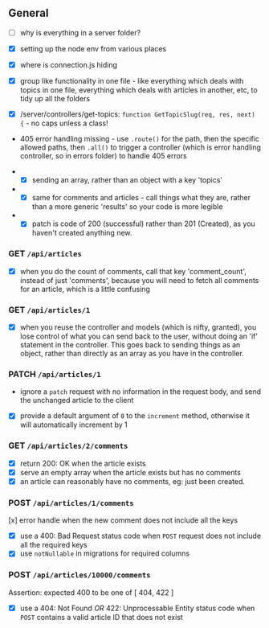 ## General

- [ ] why is everything in a server folder?
- [x] setting up the node env from various places
- [x] where is connection.js hiding
- [x] group like functionality in one file - like everything which deals with topics in one file, everything which deals with articles in another, etc, to tidy up all the folders

- [x] /server/controllers/get-topics:
      `function GetTopicSlug(req, res, next) {` - no caps unless a class!

- 405 error handling missing - use `.route()` for the path, then the specific allowed paths, then `.all()` to trigger a controller (which is error handling controller, so in errors folder) to handle 405 errors

* - [x] sending an array, rather than an object with a key 'topics'
* - [x] same for comments and articles - call things what they are, rather than a more generic 'results' so your code is more legible

* - [x] patch is code of 200 (successful) rather than 201 (Created), as you haven't created anything new.

### GET `/api/articles`

- [x] when you do the count of comments, call that key 'comment_count', instead of just 'comments', because you will need to fetch all comments for an article, which is a little confusing

### GET `/api/articles/1`

- [x] when you reuse the controller and models (which is nifty, granted), you lose control of what you can send back to the user, without doing an 'if' statement in the controller. This goes back to sending things as an object, rather than directly as an array as you have in the controller.

### PATCH `/api/articles/1`

- ignore a `patch` request with no information in the request body, and send the unchanged article to the client
- [x] provide a default argument of `0` to the `increment` method, otherwise it will automatically increment by 1

### GET `/api/articles/2/comments`

- [x] return 200: OK when the article exists
- [x] serve an empty array when the article exists but has no comments
- [x] an article can reasonably have no comments, eg: just been created.

### POST `/api/articles/1/comments`

[x] error handle when the new comment does not include all the keys

- [x] use a 400: Bad Request status code when `POST` request does not include all the required keys
- [x] use `notNullable` in migrations for required columns

### POST `/api/articles/10000/comments`

Assertion: expected 400 to be one of [ 404, 422 ]

- [x] use a 404: Not Found _OR_ 422: Unprocessable Entity status code when `POST` contains a valid article ID that does not exist
